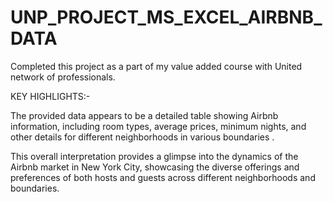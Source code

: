 # UNP_PROJECT_MS_EXCEL_AIRBNB_DATA
Completed this project as a part of my  value added course with United network of professionals.

KEY HIGHLIGHTS:-

The provided data appears to be a detailed table showing Airbnb information, including room types, average prices, minimum nights, and other details for different neighborhoods in various boundaries . 

 This overall interpretation provides a glimpse into the dynamics of the Airbnb market in New York City, showcasing the diverse offerings and preferences of both hosts and guests across different neighborhoods and boundaries.
